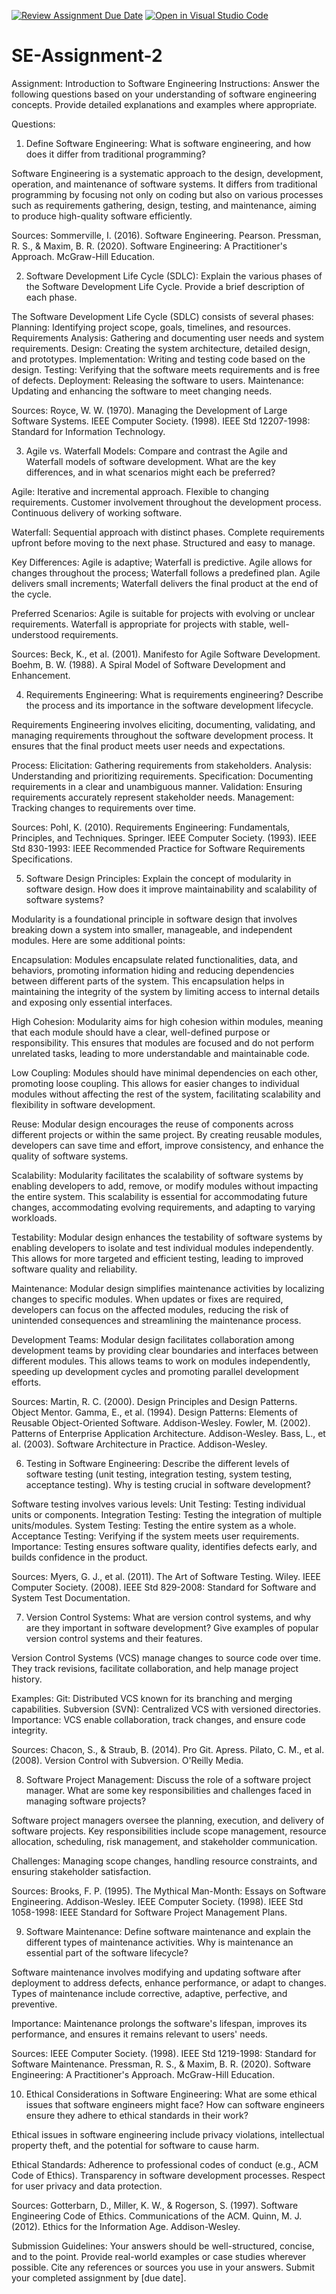 [![Review Assignment Due Date](https://classroom.github.com/assets/deadline-readme-button-24ddc0f5d75046c5622901739e7c5dd533143b0c8e959d652212380cedb1ea36.svg)](https://classroom.github.com/a/-ucQIGTc)
[![Open in Visual Studio Code](https://classroom.github.com/assets/open-in-vscode-718a45dd9cf7e7f842a935f5ebbe5719a5e09af4491e668f4dbf3b35d5cca122.svg)](https://classroom.github.com/online_ide?assignment_repo_id=15242453&assignment_repo_type=AssignmentRepo)
# SE-Assignment-2
Assignment: Introduction to Software Engineering
Instructions:
Answer the following questions based on your understanding of software engineering concepts. Provide detailed explanations and examples where appropriate.

Questions:
1. Define Software Engineering:
What is software engineering, and how does it differ from traditional programming?

Software Engineering is a systematic approach to the design, development, operation, and maintenance of software systems. It differs from traditional programming by focusing not only on coding but also on various processes such as requirements gathering, design, testing, and maintenance, aiming to produce high-quality software efficiently.

Sources:
Sommerville, I. (2016). Software Engineering. Pearson.
Pressman, R. S., & Maxim, B. R. (2020). Software Engineering: A Practitioner's Approach. McGraw-Hill Education.

2. Software Development Life Cycle (SDLC):
Explain the various phases of the Software Development Life Cycle. Provide a brief description of each phase.

The Software Development Life Cycle (SDLC) consists of several phases:
Planning: Identifying project scope, goals, timelines, and resources.
Requirements Analysis: Gathering and documenting user needs and system requirements.
Design: Creating the system architecture, detailed design, and prototypes.
Implementation: Writing and testing code based on the design.
Testing: Verifying that the software meets requirements and is free of defects.
Deployment: Releasing the software to users.
Maintenance: Updating and enhancing the software to meet changing needs.

Sources:
Royce, W. W. (1970). Managing the Development of Large Software Systems.
IEEE Computer Society. (1998). IEEE Std 12207-1998: Standard for Information Technology.

3. Agile vs. Waterfall Models:
Compare and contrast the Agile and Waterfall models of software development. What are the key differences, and in what scenarios might each be preferred?

Agile:
Iterative and incremental approach.
Flexible to changing requirements.
Customer involvement throughout the development process.
Continuous delivery of working software.

Waterfall:
Sequential approach with distinct phases.
Complete requirements upfront before moving to the next phase.
Structured and easy to manage.

Key Differences:
Agile is adaptive; Waterfall is predictive.
Agile allows for changes throughout the process; Waterfall follows a predefined plan.
Agile delivers small increments; Waterfall delivers the final product at the end of the cycle.

Preferred Scenarios:
Agile is suitable for projects with evolving or unclear requirements.
Waterfall is appropriate for projects with stable, well-understood requirements.

Sources:
Beck, K., et al. (2001). Manifesto for Agile Software Development.
Boehm, B. W. (1988). A Spiral Model of Software Development and Enhancement.

4. Requirements Engineering:
What is requirements engineering? Describe the process and its importance in the software development lifecycle.

Requirements Engineering involves eliciting, documenting, validating, and managing requirements throughout the software development process. It ensures that the final product meets user needs and expectations.

Process:
Elicitation: Gathering requirements from stakeholders.
Analysis: Understanding and prioritizing requirements.
Specification: Documenting requirements in a clear and unambiguous manner.
Validation: Ensuring requirements accurately represent stakeholder needs.
Management: Tracking changes to requirements over time.

Sources:
Pohl, K. (2010). Requirements Engineering: Fundamentals, Principles, and Techniques. Springer.
IEEE Computer Society. (1993). IEEE Std 830-1993: IEEE Recommended Practice for Software Requirements Specifications.

5. Software Design Principles:
Explain the concept of modularity in software design. How does it improve maintainability and scalability of software systems?

Modularity is a foundational principle in software design that involves breaking down a system into smaller, manageable, and independent modules. Here are some additional points:

Encapsulation: Modules encapsulate related functionalities, data, and behaviors, promoting information hiding and reducing dependencies between different parts of the system. This encapsulation helps in maintaining the integrity of the system by limiting access to internal details and exposing only essential interfaces.

High Cohesion: Modularity aims for high cohesion within modules, meaning that each module should have a clear, well-defined purpose or responsibility. This ensures that modules are focused and do not perform unrelated tasks, leading to more understandable and maintainable code.

Low Coupling: Modules should have minimal dependencies on each other, promoting loose coupling. This allows for easier changes to individual modules without affecting the rest of the system, facilitating scalability and flexibility in software development.

Reuse: Modular design encourages the reuse of components across different projects or within the same project. By creating reusable modules, developers can save time and effort, improve consistency, and enhance the quality of software systems.

Scalability: Modularity facilitates the scalability of software systems by enabling developers to add, remove, or modify modules without impacting the entire system. This scalability is essential for accommodating future changes, accommodating evolving requirements, and adapting to varying workloads.

Testability: Modular design enhances the testability of software systems by enabling developers to isolate and test individual modules independently. This allows for more targeted and efficient testing, leading to improved software quality and reliability.

Maintenance: Modular design simplifies maintenance activities by localizing changes to specific modules. When updates or fixes are required, developers can focus on the affected modules, reducing the risk of unintended consequences and streamlining the maintenance process.

Development Teams: Modular design facilitates collaboration among development teams by providing clear boundaries and interfaces between different modules. This allows teams to work on modules independently, speeding up development cycles and promoting parallel development efforts.

Sources:
Martin, R. C. (2000). Design Principles and Design Patterns. Object Mentor.
Gamma, E., et al. (1994). Design Patterns: Elements of Reusable Object-Oriented Software. Addison-Wesley.
Fowler, M. (2002). Patterns of Enterprise Application Architecture. Addison-Wesley.
Bass, L., et al. (2003). Software Architecture in Practice. Addison-Wesley.

6. Testing in Software Engineering:
Describe the different levels of software testing (unit testing, integration testing, system testing, acceptance testing). Why is testing crucial in software development?

Software testing involves various levels:
Unit Testing: Testing individual units or components.
Integration Testing: Testing the integration of multiple units/modules.
System Testing: Testing the entire system as a whole.
Acceptance Testing: Verifying if the system meets user requirements.
Importance:
Testing ensures software quality, identifies defects early, and builds confidence in the product.

Sources:
Myers, G. J., et al. (2011). The Art of Software Testing. Wiley.
IEEE Computer Society. (2008). IEEE Std 829-2008: Standard for Software and System Test Documentation.

7. Version Control Systems:
What are version control systems, and why are they important in software development? Give examples of popular version control systems and their features.

Version Control Systems (VCS) manage changes to source code over time. They track revisions, facilitate collaboration, and help manage project history.

Examples:
Git: Distributed VCS known for its branching and merging capabilities.
Subversion (SVN): Centralized VCS with versioned directories.
Importance:
VCS enable collaboration, track changes, and ensure code integrity.

Sources:
Chacon, S., & Straub, B. (2014). Pro Git. Apress.
Pilato, C. M., et al. (2008). Version Control with Subversion. O'Reilly Media.

8. Software Project Management:
Discuss the role of a software project manager. What are some key responsibilities and challenges faced in managing software projects?

Software project managers oversee the planning, execution, and delivery of software projects. Key responsibilities include scope management, resource allocation, scheduling, risk management, and stakeholder communication.

Challenges:
Managing scope changes, handling resource constraints, and ensuring stakeholder satisfaction.

Sources:
Brooks, F. P. (1995). The Mythical Man-Month: Essays on Software Engineering. Addison-Wesley.
IEEE Computer Society. (1998). IEEE Std 1058-1998: IEEE Standard for Software Project Management Plans.

9. Software Maintenance:
Define software maintenance and explain the different types of maintenance activities. Why is maintenance an essential part of the software lifecycle?

Software maintenance involves modifying and updating software after deployment to address defects, enhance performance, or adapt to changes. Types of maintenance include corrective, adaptive, perfective, and preventive.

Importance:
Maintenance prolongs the software's lifespan, improves its performance, and ensures it remains relevant to users' needs.

Sources:
IEEE Computer Society. (1998). IEEE Std 1219-1998: Standard for Software Maintenance.
Pressman, R. S., & Maxim, B. R. (2020). Software Engineering: A Practitioner's Approach. McGraw-Hill Education.

10. Ethical Considerations in Software Engineering:
What are some ethical issues that software engineers might face? How can software engineers ensure they adhere to ethical standards in their work?

Ethical issues in software engineering include privacy violations, intellectual property theft, and the potential for software to cause harm.

Ethical Standards:
Adherence to professional codes of conduct (e.g., ACM Code of Ethics).
Transparency in software development processes.
Respect for user privacy and data protection.

Sources:
Gotterbarn, D., Miller, K. W., & Rogerson, S. (1997). Software Engineering Code of Ethics. Communications of the ACM.
Quinn, M. J. (2012). Ethics for the Information Age. Addison-Wesley.







Submission Guidelines:
Your answers should be well-structured, concise, and to the point.
Provide real-world examples or case studies wherever possible.
Cite any references or sources you use in your answers.
Submit your completed assignment by [due date].
